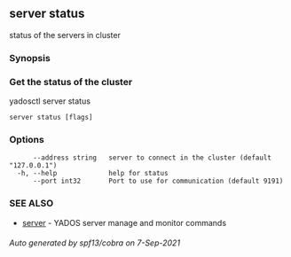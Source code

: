 ## server status

status of the servers in cluster

### Synopsis


### Get the status of the cluster
yadosctl server status


```
server status [flags]
```

### Options

```
      --address string   server to connect in the cluster (default "127.0.0.1")
  -h, --help             help for status
      --port int32       Port to use for communication (default 9191)
```

### SEE ALSO

* [server](server.md)	 - YADOS server manage and monitor commands

###### Auto generated by spf13/cobra on 7-Sep-2021
